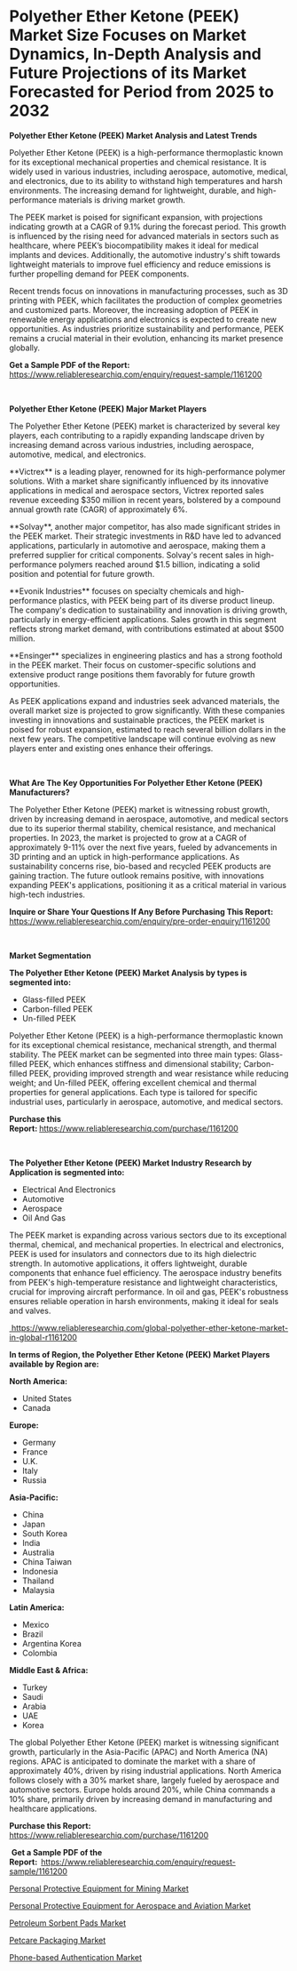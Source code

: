 <p><h1>Polyether Ether Ketone (PEEK) Market Size Focuses on Market Dynamics, In-Depth Analysis and Future Projections of its Market Forecasted for Period from 2025 to 2032</h1></p><p><strong>Polyether Ether Ketone (PEEK) Market Analysis and Latest Trends</strong></p>
<p><p>Polyether Ether Ketone (PEEK) is a high-performance thermoplastic known for its exceptional mechanical properties and chemical resistance. It is widely used in various industries, including aerospace, automotive, medical, and electronics, due to its ability to withstand high temperatures and harsh environments. The increasing demand for lightweight, durable, and high-performance materials is driving market growth.</p><p>The PEEK market is poised for significant expansion, with projections indicating growth at a CAGR of 9.1% during the forecast period. This growth is influenced by the rising need for advanced materials in sectors such as healthcare, where PEEK’s biocompatibility makes it ideal for medical implants and devices. Additionally, the automotive industry's shift towards lightweight materials to improve fuel efficiency and reduce emissions is further propelling demand for PEEK components.</p><p>Recent trends focus on innovations in manufacturing processes, such as 3D printing with PEEK, which facilitates the production of complex geometries and customized parts. Moreover, the increasing adoption of PEEK in renewable energy applications and electronics is expected to create new opportunities. As industries prioritize sustainability and performance, PEEK remains a crucial material in their evolution, enhancing its market presence globally.</p></p>
<p><strong>Get a Sample PDF of the Report:&nbsp;</strong> <a href="https://www.reliableresearchiq.com/enquiry/request-sample/1161200?utm_campaign=1842&utm_medium=2&utm_source=Github&utm_content=ia&utm_term=22032025&utm_id=polyether-ether-ketone-peek">https://www.reliableresearchiq.com/enquiry/request-sample/1161200</a></p>
<p>&nbsp;</p>
<p><strong>Polyether Ether Ketone (PEEK) Major Market Players</strong></p>
<p><p>The Polyether Ether Ketone (PEEK) market is characterized by several key players, each contributing to a rapidly expanding landscape driven by increasing demand across various industries, including aerospace, automotive, medical, and electronics. </p><p>**Victrex** is a leading player, renowned for its high-performance polymer solutions. With a market share significantly influenced by its innovative applications in medical and aerospace sectors, Victrex reported sales revenue exceeding $350 million in recent years, bolstered by a compound annual growth rate (CAGR) of approximately 6%. </p><p>**Solvay**, another major competitor, has also made significant strides in the PEEK market. Their strategic investments in R&D have led to advanced applications, particularly in automotive and aerospace, making them a preferred supplier for critical components. Solvay's recent sales in high-performance polymers reached around $1.5 billion, indicating a solid position and potential for future growth.</p><p>**Evonik Industries** focuses on specialty chemicals and high-performance plastics, with PEEK being part of its diverse product lineup. The company's dedication to sustainability and innovation is driving growth, particularly in energy-efficient applications. Sales growth in this segment reflects strong market demand, with contributions estimated at about $500 million.</p><p>**Ensinger** specializes in engineering plastics and has a strong foothold in the PEEK market. Their focus on customer-specific solutions and extensive product range positions them favorably for future growth opportunities.</p><p>As PEEK applications expand and industries seek advanced materials, the overall market size is projected to grow significantly. With these companies investing in innovations and sustainable practices, the PEEK market is poised for robust expansion, estimated to reach several billion dollars in the next few years. The competitive landscape will continue evolving as new players enter and existing ones enhance their offerings.</p></p>
<p>&nbsp;</p>
<p><strong>What Are The Key Opportunities For Polyether Ether Ketone (PEEK) Manufacturers?</strong></p>
<p><p>The Polyether Ether Ketone (PEEK) market is witnessing robust growth, driven by increasing demand in aerospace, automotive, and medical sectors due to its superior thermal stability, chemical resistance, and mechanical properties. In 2023, the market is projected to grow at a CAGR of approximately 9-11% over the next five years, fueled by advancements in 3D printing and an uptick in high-performance applications. As sustainability concerns rise, bio-based and recycled PEEK products are gaining traction. The future outlook remains positive, with innovations expanding PEEK's applications, positioning it as a critical material in various high-tech industries.</p></p>
<p><strong>Inquire or Share Your Questions If Any Before Purchasing This Report:</strong> <a href="https://www.reliableresearchiq.com/enquiry/pre-order-enquiry/1161200?utm_campaign=1842&utm_medium=2&utm_source=Github&utm_content=ia&utm_term=22032025&utm_id=polyether-ether-ketone-peek">https://www.reliableresearchiq.com/enquiry/pre-order-enquiry/1161200</a></p>
<p>&nbsp;</p>
<p><strong>Market Segmentation</strong></p>
<p><strong>The Polyether Ether Ketone (PEEK) Market Analysis by types is segmented into:</strong></p>
<p><ul><li>Glass-filled PEEK</li><li>Carbon-filled PEEK</li><li>Un-filled PEEK</li></ul></p>
<p><p>Polyether Ether Ketone (PEEK) is a high-performance thermoplastic known for its exceptional chemical resistance, mechanical strength, and thermal stability. The PEEK market can be segmented into three main types: Glass-filled PEEK, which enhances stiffness and dimensional stability; Carbon-filled PEEK, providing improved strength and wear resistance while reducing weight; and Un-filled PEEK, offering excellent chemical and thermal properties for general applications. Each type is tailored for specific industrial uses, particularly in aerospace, automotive, and medical sectors.</p></p>
<p><strong>Purchase this Report:&nbsp;</strong><a href="https://www.reliableresearchiq.com/purchase/1161200?utm_campaign=1842&utm_medium=2&utm_source=Github&utm_content=ia&utm_term=22032025&utm_id=polyether-ether-ketone-peek">https://www.reliableresearchiq.com/purchase/1161200</a></p>
<p>&nbsp;</p>
<p><strong>The Polyether Ether Ketone (PEEK) Market Industry Research by Application is segmented into:</strong></p>
<p><ul><li>Electrical And Electronics</li><li>Automotive</li><li>Aerospace</li><li>Oil And Gas</li></ul></p>
<p><p>The PEEK market is expanding across various sectors due to its exceptional thermal, chemical, and mechanical properties. In electrical and electronics, PEEK is used for insulators and connectors due to its high dielectric strength. In automotive applications, it offers lightweight, durable components that enhance fuel efficiency. The aerospace industry benefits from PEEK's high-temperature resistance and lightweight characteristics, crucial for improving aircraft performance. In oil and gas, PEEK's robustness ensures reliable operation in harsh environments, making it ideal for seals and valves.</p></p>
<p><a href="https://www.reliableresearchiq.com/global-polyether-ether-ketone-market-in-global-r1161200?utm_campaign=1842&utm_medium=2&utm_source=Github&utm_content=ia&utm_term=22032025&utm_id=polyether-ether-ketone-peek">&nbsp;https://www.reliableresearchiq.com/global-polyether-ether-ketone-market-in-global-r1161200</a></p>
<p><strong>In terms of Region, the Polyether Ether Ketone (PEEK) Market Players available by Region are:</strong></p>
<p>
    <p> <strong> North America: </strong>
        <ul>
            <li>United States</li>
            <li>Canada</li>
        </ul>
        </p> 
    <p> <strong> Europe: </strong>
        <ul>
            <li>Germany</li>
            <li>France</li>
            <li>U.K.</li>
            <li>Italy</li>
            <li>Russia</li>
        </ul>
        </p> 
    <p> <strong> Asia-Pacific: </strong>
        <ul>
            <li>China</li>
            <li>Japan</li>
            <li>South Korea</li>
            <li>India</li>
            <li>Australia</li>
            <li>China Taiwan</li>
            <li>Indonesia</li>
            <li>Thailand</li>
            <li>Malaysia</li>
        </ul>
        </p> 
    <p> <strong> Latin America: </strong>
        <ul>
            <li>Mexico</li>
            <li>Brazil</li>
            <li>Argentina Korea</li>
            <li>Colombia</li>
        </ul>
        </p> 
    <p> <strong> Middle East & Africa: </strong>
        <ul>
            <li>Turkey</li>
            <li>Saudi</li>
            <li>Arabia</li>
            <li>UAE</li>
            <li>Korea</li>
        </ul>
    </p>
    </p>
<p><p>The global Polyether Ether Ketone (PEEK) market is witnessing significant growth, particularly in the Asia-Pacific (APAC) and North America (NA) regions. APAC is anticipated to dominate the market with a share of approximately 40%, driven by rising industrial applications. North America follows closely with a 30% market share, largely fueled by aerospace and automotive sectors. Europe holds around 20%, while China commands a 10% share, primarily driven by increasing demand in manufacturing and healthcare applications.</p></p>
<p><strong>Purchase this Report: </strong><a href="https://www.reliableresearchiq.com/purchase/1161200?utm_campaign=1842&utm_medium=2&utm_source=Github&utm_content=ia&utm_term=22032025&utm_id=polyether-ether-ketone-peek">https://www.reliableresearchiq.com/purchase/1161200</a></p>
<p>&nbsp;<strong>Get a Sample PDF of the Report:&nbsp;&nbsp;</strong><a href="https://www.reliableresearchiq.com/enquiry/request-sample/1161200?utm_campaign=1842&utm_medium=2&utm_source=Github&utm_content=ia&utm_term=22032025&utm_id=polyether-ether-ketone-peek">https://www.reliableresearchiq.com/enquiry/request-sample/1161200</a></p>
<p><strong></strong></p>
<p><p><a href="https://github.com/gitfwelday/Market-Research-Report-List-1/blob/main/personal-protective-equipment-for-mining-market.md?utm_campaign=1842&utm_medium=2&utm_source=Github&utm_content=ia&utm_term=22032025&utm_id=polyether-ether-ketone-peek">Personal Protective Equipment for Mining Market</a></p><p><a href="https://github.com/makzzochil/Market-Research-Report-List-1/blob/main/personal-protective-equipment-for-aerospace-and-aviation-market.md?utm_campaign=1842&utm_medium=2&utm_source=Github&utm_content=ia&utm_term=22032025&utm_id=polyether-ether-ketone-peek">Personal Protective Equipment for Aerospace and Aviation Market</a></p><p><a href="https://github.com/hayasiorover/Market-Research-Report-List-1/blob/main/petroleum-sorbent-pads-market.md?utm_campaign=1842&utm_medium=2&utm_source=Github&utm_content=ia&utm_term=22032025&utm_id=polyether-ether-ketone-peek">Petroleum Sorbent Pads Market</a></p><p><a href="https://github.com/mronmizoe/Market-Research-Report-List-1/blob/main/petcare-packaging-market.md?utm_campaign=1842&utm_medium=2&utm_source=Github&utm_content=ia&utm_term=22032025&utm_id=polyether-ether-ketone-peek">Petcare Packaging Market</a></p><p><a href="https://github.com/janskudiony/Market-Research-Report-List-1/blob/main/phone-based-authentication-market.md?utm_campaign=1842&utm_medium=2&utm_source=Github&utm_content=ia&utm_term=22032025&utm_id=polyether-ether-ketone-peek">Phone-based Authentication Market</a></p></p>